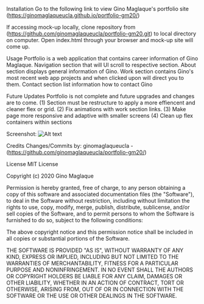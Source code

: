 Installation
Go to the following link to view Gino Maglaque's portfolio site (https://ginomaglaqueucla.github.io/portfolio-gm20/)

If accessing mock-up locally, clone repository from (https://github.com/ginomaglaqueucla/portfolio-gm20.git) to local directory on computer. Open index.html through your browser and mock-up site will come up.

Usage
Portfolio is a web application that contains career information of Gino Maglaque. Navigation section that will UI scroll to respective section. About section displays general information of Gino. Work section contains Gino's most recent web app projects and when clicked upon will direct you to them. Contact section list information how to contact Gino

Future Updates
Portfolio is not complete and future upgrades and changes are to come.
(1) Section must be restructure to apply a more effiencent and cleaner flex or grid. 
(2) Fix animations with work section links. 
(3) Make page more responsive and adaptive with smaller screens
(4) Clean up flex containers within sections

Screenshot:
![Alt text](./assets/css/images/Portfolio_SS.png?raw=true)

Credits
Changes/Commits by: ginomaglaqueucla - (https://github.com/ginomaglaqueucla/portfolio-gm20/)

License
MIT License

Copyright (c) 2020 Gino Maglaque

Permission is hereby granted, free of charge, to any person obtaining a copy of this software and associated documentation files (the "Software"), to deal in the Software without restriction, including without limitation the rights to use, copy, modify, merge, publish, distribute, sublicense, and/or sell copies of the Software, and to permit persons to whom the Software is furnished to do so, subject to the following conditions:

The above copyright notice and this permission notice shall be included in all copies or substantial portions of the Software.

THE SOFTWARE IS PROVIDED "AS IS", WITHOUT WARRANTY OF ANY KIND, EXPRESS OR IMPLIED, INCLUDING BUT NOT LIMITED TO THE WARRANTIES OF MERCHANTABILITY, FITNESS FOR A PARTICULAR PURPOSE AND NONINFRINGEMENT. IN NO EVENT SHALL THE AUTHORS OR COPYRIGHT HOLDERS BE LIABLE FOR ANY CLAIM, DAMAGES OR OTHER LIABILITY, WHETHER IN AN ACTION OF CONTRACT, TORT OR OTHERWISE, ARISING FROM, OUT OF OR IN CONNECTION WITH THE SOFTWARE OR THE USE OR OTHER DEALINGS IN THE SOFTWARE.